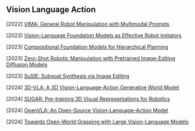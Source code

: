 ## Vision Language Action

[2022] [VIMA: General Robot Manipulation with Multimodal Prompts](https://arxiv.org/abs/2210.03094)

[2023] [Vision-Language Foundation Models as Effective Robot Imitators](https://arxiv.org/abs/2311.01378)

[2023] [Compositional Foundation Models for Hierarchical Planning](https://arxiv.org/abs/2309.08587)

[2023] [Zero-Shot Robotic Manipulation with Pretrained Image-Editing Diffusion Models](https://arxiv.org/abs/2310.10639)

[2023] [SuSIE: Subgoal Synthesis via Image Editing](https://rail-berkeley.github.io/susie/)

[2024] [3D-VLA: A 3D Vision-Language-Action Generative World Model](https://arxiv.org/abs/2403.09631)

[2024] [SUGAR: Pre-training 3D Visual Representations for Robotics](https://arxiv.org/abs/2404.01491)

[2024] [OpenVLA: An Open-Source Vision-Language-Action Model](https://arxiv.org/abs/2406.09246)

[2024] [Towards Open-World Grasping with Large Vision-Language Models](https://arxiv.org/abs/2406.18722)